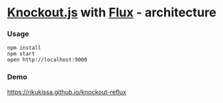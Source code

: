 [Knockout.js](knockoutjs.com) with [Flux](https://facebook.github.io/flux/) - architecture
=====================

### Usage

```
npm install
npm start
open http://localhost:9000
```

### Demo 
https://rikukissa.github.io/knockout-reflux
